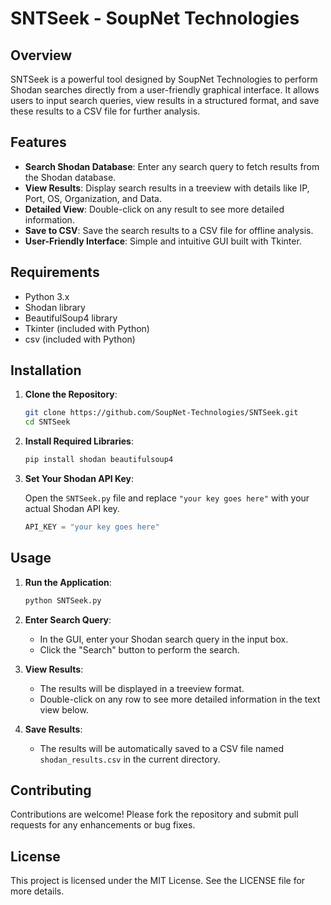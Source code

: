 # SNTSeek - SoupNet Technologies

## Overview

SNTSeek is a powerful tool designed by SoupNet Technologies to perform Shodan searches directly from a user-friendly graphical interface. It allows users to input search queries, view results in a structured format, and save these results to a CSV file for further analysis.

## Features

- **Search Shodan Database**: Enter any search query to fetch results from the Shodan database.
- **View Results**: Display search results in a treeview with details like IP, Port, OS, Organization, and Data.
- **Detailed View**: Double-click on any result to see more detailed information.
- **Save to CSV**: Save the search results to a CSV file for offline analysis.
- **User-Friendly Interface**: Simple and intuitive GUI built with Tkinter.

## Requirements

- Python 3.x
- Shodan library
- BeautifulSoup4 library
- Tkinter (included with Python)
- csv (included with Python)

## Installation

1. **Clone the Repository**:

    ```sh
    git clone https://github.com/SoupNet-Technologies/SNTSeek.git
    cd SNTSeek
    ```

2. **Install Required Libraries**:

    ```sh
    pip install shodan beautifulsoup4
    ```

3. **Set Your Shodan API Key**:

    Open the `SNTSeek.py` file and replace `"your key goes here"` with your actual Shodan API key.

    ```python
    API_KEY = "your key goes here"
    ```

## Usage

1. **Run the Application**:

    ```sh
    python SNTSeek.py
    ```

2. **Enter Search Query**:

    - In the GUI, enter your Shodan search query in the input box.
    - Click the "Search" button to perform the search.

3. **View Results**:

    - The results will be displayed in a treeview format.
    - Double-click on any row to see more detailed information in the text view below.

4. **Save Results**:

    - The results will be automatically saved to a CSV file named `shodan_results.csv` in the current directory.

## Contributing

Contributions are welcome! Please fork the repository and submit pull requests for any enhancements or bug fixes.

## License

This project is licensed under the MIT License. See the LICENSE file for more details.
